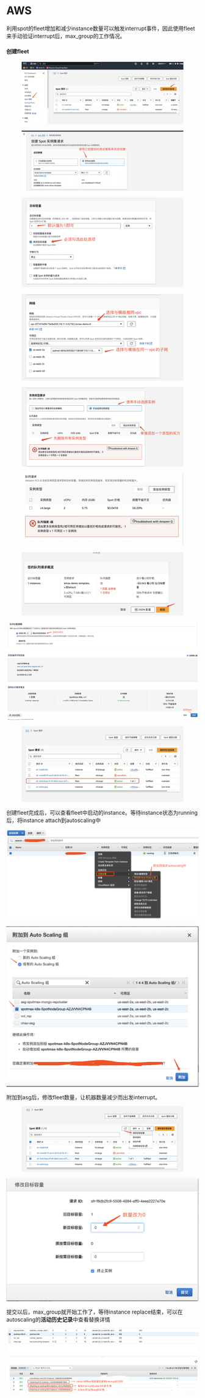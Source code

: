 # AWS

利用spot的fleet增加和减少instance数量可以触发interrupt事件，因此使用fleet来手动验证interrupt后，max\_group的工作情况。

#### 创建fleet

<figure><img src="../../../.gitbook/assets/image.png" alt=""><figcaption></figcaption></figure>

<figure><img src="../../../.gitbook/assets/image (1).png" alt=""><figcaption></figcaption></figure>

<figure><img src="../../../.gitbook/assets/image (2).png" alt=""><figcaption></figcaption></figure>

<figure><img src="../../../.gitbook/assets/image (3).png" alt=""><figcaption></figcaption></figure>

<figure><img src="../../../.gitbook/assets/image (4).png" alt=""><figcaption></figcaption></figure>

<figure><img src="../../../.gitbook/assets/image (5).png" alt=""><figcaption></figcaption></figure>

<figure><img src="../../../.gitbook/assets/image (6).png" alt=""><figcaption></figcaption></figure>

![](<../../../.gitbook/assets/image (21).png>)

<figure><img src="../../../.gitbook/assets/image (7).png" alt=""><figcaption></figcaption></figure>

创建fleet完成后，可以查看fleet中启动的instance。等待instance状态为running后，将instance attach到autoscaling中

![](<../../../.gitbook/assets/image (48).png>)

![](<../../../.gitbook/assets/image (222).png>)

附加到asg后，修改fleet数量，让机器数量减少而出发interrupt。

<figure><img src="../../../.gitbook/assets/image (8).png" alt=""><figcaption></figcaption></figure>

![](<../../../.gitbook/assets/image (167).png>)

提交以后，max\_group就开始工作了，等待instance replace结束，可以在autoscaling的**活动历史记录**中查看替换详情

![](<../../../.gitbook/assets/image (116).png>)
